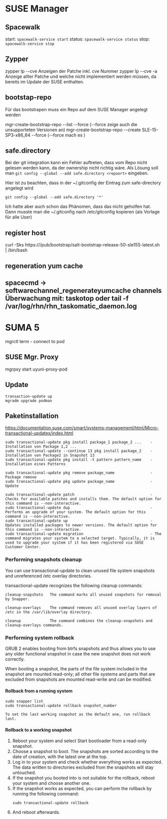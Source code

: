 # SUSE Manager


## Spacewalk
start: `spacewalk-service start`
status: `spacewalk-service status`
stop: `spacewalk-service stop`


## Zypper


zypper lp --cve      Anzeigen der Patche inkl. cve Nummer
zypper lp --cve -a   Anzeige allter Patche und welche nicht implementiert werden müssen, da bereits im Update der SUSE enthalten.

## bootstap-repo

Für das bootstrapen muss ein Repo auf dem SUSE Manager angelegt werden

mgr-create-bootstrap-repo --list --force   (--force zeige auch die unsupporteten Versionen an)
mgr-create-bootstrap-repo --create SLE-15-SP3-x86_64 --force  (--force mach es )


## safe.directory

Bei der git integration kann ein Fehler auftreten, dass vom Repo nicht gelesen werden kann, da der ownership nicht richtig wäre. 
Als Lösung soll man `git config --global --add safe.directory <repoort>` eingeben. 

Hier ist zu beachten, dass in der ~/.gitconfig der Eintrag zum safe-directory angelegt wird

`git config --global --add safe.directory '*'`

Ich hatte aber auch schon das Phänomen, dass das nicht geholfen hat. Dann musste man die ~/.gitconfig nach /etc/gitconfig kopieren (als Vorlage für alle User)


## register host
curl -Sks https://<url>/pub/bootstrap/salt-bootstrap-release-50-sle155-latest.sh | /bin/bash


## regeneration yum cache

spacecmd -> softwarechannel_regenerateyumcache channels
Überwachung mit: taskotop oder tail -f /var/log/rhn/rhn_taskomatic_daemon.log
------------------
# SUMA 5

mgrctl term  - connect to pod


## SUSE Mgr. Proxy

mgrpxy start uyuni-proxy-pod

## Update

```
transaction-update up
mgradm upgrade podman
```

## Paketinstallation
https://documentation.suse.com/smart/systems-management/html/Micro-transactional-updates/index.html

```
sudo transactional-update pkg install package_1 package_2 ...    - Installation von Package 1,2 ...
sudo transactional-update --continue 13 pkg install package_2    - Installation von Package2 in Snapshot 13
sudo transactional-update pkg install -t pattern pattern_name    - Installation eines Patterns

sudo transactional-update pkg remove package_name                - Package remove
sudo transactional-update pkg update package_name                - Update

sudo transactional-update patch                                  - Checks for available patches and installs them. The default option for this command is --non-interactive.
sudo transactional-update dup                                    - Performs an upgrade of your system. The default option for this command is --non-interactive.
sudo transactional-update up                                     - Updates installed packages to newer versions. The default option for this command is --non-interactive.
sudo transactional-update migration                              - The command migrates your system to a selected target. Typically, it is used to upgrade your system if it has been registered via SUSE Customer Center.
```

### Performing snapshots cleanup

You can use transactional-update to clean unused file system snapshots and unreferenced /etc overlay directories.

transactional-update recognizes the following cleanup commands:

```
cleanup-snapshots   The command marks all unused snapshots for removal by Snapper.

cleanup-overlays    The command removes all unused overlay layers of /etc in the /var/lib/overlay directory.

cleanup             The command combines the cleanup-snapshots and cleanup-overlays commands.
```

### Performing system rollback

GRUB 2 enables booting from btrfs snapshots and thus allows you to use any older functional snapshot in case the new snapshot does not work correctly.

When booting a snapshot, the parts of the file system included in the snapshot are mounted read-only; all other file systems and parts that are excluded from snapshots are mounted read-write and can be modified.

#### Rollback from a running system

```
sudo snapper list
sudo transactional-update rollback snapshot_number

To set the last working snapshot as the default one, run rollback last.
``` 

#### Rollback to a working snapshot

1. Reboot your system and select Start bootloader from a read-only snapshot.
2. Choose a snapshot to boot. The snapshots are sorted according to the date of creation, with the latest one at the top.
3. Log in to your system and check whether everything works as expected. The data written to directories excluded from the snapshots will stay untouched.
4. If the snapshot you booted into is not suitable for the rollback, reboot your system and choose another one.
5. If the snapshot works as expected, you can perform the rollback by running the following command:
    ```
    sudo transactional-update rollback
    ```
6. And reboot afterwards.

